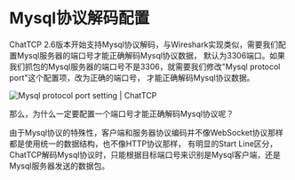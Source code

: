 # Mysql协议解码配置

ChatTCP 2.6版本开始支持Mysql协议解码，与Wireshark实现类似，需要我们配置Mysql服务器的端口号才能正确解码Mysql协议数据，
默认为3306端口。如果我们抓包的Mysql服务器的端口号不是3306，就需要我们修改"Mysql protocol port"这个配置项，改为正确的端口号，
才能正确解码Mysql协议数据。

![Mysql protocol port setting | ChatTCP](/images/mysql-protocol-decode-settings/mysql-protocol-port-setting.webp)

那么，为什么一定要配置一个端口号才能正确解码Mysql协议呢？

由于Mysql协议的特殊性，客户端和服务器协议编码并不像WebSocket协议那样都是使用统一的数据结构，也不像HTTP协议那样，
有明显的Start Line区分，ChatTCP解码Mysql协议时，只能根据目标端口号来识别是Mysql客户端，还是Mysql服务器发送的数据包。

 

